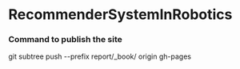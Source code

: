 # RecommenderSystemInRobotics



### Command to publish the site
git subtree push --prefix report/_book/ origin gh-pages


